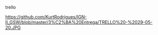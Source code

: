 trello

https://github.com/KurtRodrigues/IGN-II_GSW/blob/master/3%C2%BA%20Entrega/TRELLO%20-%2029-05-20.JPG
